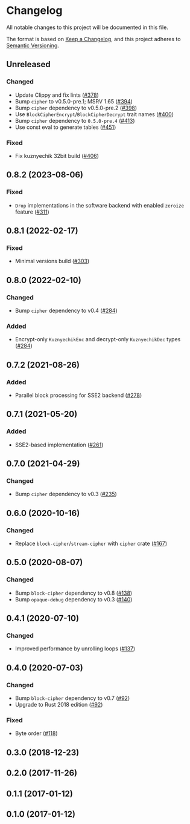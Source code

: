 # Changelog

All notable changes to this project will be documented in this file.

The format is based on [Keep a Changelog](https://keepachangelog.com/en/1.0.0/),
and this project adheres to [Semantic Versioning](https://semver.org/spec/v2.0.0.html).

## Unreleased
### Changed
- Update Clippy and fix lints ([#378])
- Bump `cipher` to v0.5.0-pre.1; MSRV 1.65 ([#394])
- Bump `cipher` dependency to v0.5.0-pre.2 ([#398])
- Use `BlockCipherEncrypt`/`BlockCipherDecrypt` trait names ([#400])
- Bump `cipher` dependency to `0.5.0-pre.4` ([#413])
- Use const eval to generate tables ([#451])

### Fixed
- Fix kuznyechik 32bit build ([#406])


[#378]: https://github.com/RustCrypto/block-ciphers/pull/378
[#394]: https://github.com/RustCrypto/block-ciphers/pull/394
[#398]: https://github.com/RustCrypto/block-ciphers/pull/398
[#400]: https://github.com/RustCrypto/block-ciphers/pull/400
[#406]: https://github.com/RustCrypto/block-ciphers/pull/406
[#413]: https://github.com/RustCrypto/block-ciphers/pull/413
[#451]: https://github.com/RustCrypto/block-ciphers/pull/451


## 0.8.2 (2023-08-06)
### Fixed
- `Drop` implementations in the software backend with enabled `zeroize` feature ([#311])

[#311]: https://github.com/RustCrypto/block-ciphers/pull/311

## 0.8.1 (2022-02-17)
### Fixed
- Minimal versions build ([#303])

[#303]: https://github.com/RustCrypto/block-ciphers/pull/303

## 0.8.0 (2022-02-10)
### Changed
- Bump `cipher` dependency to v0.4 ([#284])

### Added
- Encrypt-only `KuznyechikEnc` and decrypt-only `KuznyechikDec` types ([#284])

[#284]: https://github.com/RustCrypto/block-ciphers/pull/284

## 0.7.2 (2021-08-26)
### Added
- Parallel block processing for SSE2 backend ([#278])

[#278]: https://github.com/RustCrypto/block-ciphers/pull/278

## 0.7.1 (2021-05-20)
### Added
- SSE2-based implementation ([#261])

[#261]: https://github.com/RustCrypto/block-ciphers/pull/261

## 0.7.0 (2021-04-29)
### Changed
- Bump `cipher` dependency to v0.3 ([#235])

[#235]: https://github.com/RustCrypto/block-ciphers/pull/235

## 0.6.0 (2020-10-16)
### Changed
- Replace `block-cipher`/`stream-cipher` with `cipher` crate ([#167])

[#167]: https://github.com/RustCrypto/block-ciphers/pull/167

## 0.5.0 (2020-08-07)
### Changed
- Bump `block-cipher` dependency to v0.8 ([#138])
- Bump `opaque-debug` dependency to v0.3 ([#140])

[#138]: https://github.com/RustCrypto/block-ciphers/pull/138
[#140]: https://github.com/RustCrypto/block-ciphers/pull/140

## 0.4.1 (2020-07-10)
### Changed
- Improved performance by unrolling loops ([#137])

[#137]: https://github.com/RustCrypto/block-ciphers/pull/137

## 0.4.0 (2020-07-03)
### Changed
- Bump `block-cipher` dependency to v0.7 ([#92])
- Upgrade to Rust 2018 edition ([#92])

### Fixed
- Byte order ([#118])

[#118]: https://github.com/RustCrypto/block-ciphers/pull/118
[#92]: https://github.com/RustCrypto/block-ciphers/pull/92

## 0.3.0 (2018-12-23)

## 0.2.0 (2017-11-26)

## 0.1.1 (2017-01-12)

## 0.1.0 (2017-01-12)
